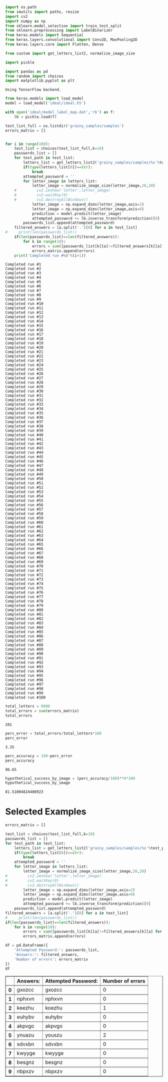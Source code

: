 

```python
import os.path
from imutils import paths, resize
import cv2
import numpy as np
from sklearn.model_selection import train_test_split
from sklearn.preprocessing import LabelBinarizer
from keras.models import Sequential
from keras.layers.convolutional import Conv2D, MaxPooling2D
from keras.layers.core import Flatten, Dense

from custom import get_letters_list2, normalize_image_size

import pickle

import pandas as pd
from random import choices
import matplotlib.pyplot as plt
```

    Using TensorFlow backend.
    


```python
from keras.models import load_model
model = load_model('ideal/ideal.h5')

with open('ideal/model_label_map.dat','rb') as f:
    lb = pickle.load(f)
```


```python
test_list_full = os.listdir('grainy_samples/samples')
errors_matrix = []


for i in range(100):
    test_list = choices(test_list_full,k=10)
    passwords_list = []
    for test_path in test_list:
        letters_list = get_letters_list2('grainy_samples/samples/%s'%test_path)
        if(type(letters_list[0])==str):
            break
        attempted_password = ''
        for letter_image in letters_list:
            letter_image = normalize_image_size(letter_image,20,20)
    #         cv2.imshow('letter',letter_image)
    #         cv2.waitKey(0)
    #         cv2.destroyAllWindows()
            letter_image = np.expand_dims(letter_image,axis=2)
            letter_image = np.expand_dims(letter_image,axis=0)
            prediction = model.predict(letter_image)
            attempted_password += lb.inverse_transform(prediction)[0]
        passwords_list.append(attempted_password)
    filtered_answers = [a.split('.')[0] for a in test_list]
#     print(len(passwords_list))
    if(len(passwords_list)==len(filtered_answers)):
        for k in range(10):
            errors = sum([passwords_list[k][a]!=filtered_answers[k][a] for a in range(6)])
            errors_matrix.append(errors)
    print('Completed run #%d'%(i+1))
```

    Completed run #1
    Completed run #2
    Completed run #3
    Completed run #4
    Completed run #5
    Completed run #6
    Completed run #7
    Completed run #8
    Completed run #9
    Completed run #10
    Completed run #11
    Completed run #12
    Completed run #13
    Completed run #14
    Completed run #15
    Completed run #16
    Completed run #17
    Completed run #18
    Completed run #19
    Completed run #20
    Completed run #21
    Completed run #22
    Completed run #23
    Completed run #24
    Completed run #25
    Completed run #26
    Completed run #27
    Completed run #28
    Completed run #29
    Completed run #30
    Completed run #31
    Completed run #32
    Completed run #33
    Completed run #34
    Completed run #35
    Completed run #36
    Completed run #37
    Completed run #38
    Completed run #39
    Completed run #40
    Completed run #41
    Completed run #42
    Completed run #43
    Completed run #44
    Completed run #45
    Completed run #46
    Completed run #47
    Completed run #48
    Completed run #49
    Completed run #50
    Completed run #51
    Completed run #52
    Completed run #53
    Completed run #54
    Completed run #55
    Completed run #56
    Completed run #57
    Completed run #58
    Completed run #59
    Completed run #60
    Completed run #61
    Completed run #62
    Completed run #63
    Completed run #64
    Completed run #65
    Completed run #66
    Completed run #67
    Completed run #68
    Completed run #69
    Completed run #70
    Completed run #71
    Completed run #72
    Completed run #73
    Completed run #74
    Completed run #75
    Completed run #76
    Completed run #77
    Completed run #78
    Completed run #79
    Completed run #80
    Completed run #81
    Completed run #82
    Completed run #83
    Completed run #84
    Completed run #85
    Completed run #86
    Completed run #87
    Completed run #88
    Completed run #89
    Completed run #90
    Completed run #91
    Completed run #92
    Completed run #93
    Completed run #94
    Completed run #95
    Completed run #96
    Completed run #97
    Completed run #98
    Completed run #99
    Completed run #100
    


```python
total_letters = 6000
total_errors = sum(errors_matrix)
total_errors
```




    201




```python
perc_error = total_errors/total_letters*100
perc_error
```




    3.35




```python
perc_accuracy = 100-perc_error
perc_accuracy
```




    96.65




```python
hypothetical_success_by_image = (perc_accuracy/100)**6*100
hypothetical_success_by_image
```




    81.51004824408923



# Selected Examples


```python
errors_matrix = []

test_list = choices(test_list_full,k=10)
passwords_list = []
for test_path in test_list:
    letters_list = get_letters_list2('grainy_samples/samples/%s'%test_path)
    if(type(letters_list[0])==str):
        break
    attempted_password = ''
    for letter_image in letters_list:
        letter_image = normalize_image_size(letter_image,20,20)
#         cv2.imshow('letter',letter_image)
#         cv2.waitKey(0)
#         cv2.destroyAllWindows()
        letter_image = np.expand_dims(letter_image,axis=2)
        letter_image = np.expand_dims(letter_image,axis=0)
        prediction = model.predict(letter_image)
        attempted_password += lb.inverse_transform(prediction)[0]
    passwords_list.append(attempted_password)
filtered_answers = [a.split('.')[0] for a in test_list]
#     print(len(passwords_list))
if(len(passwords_list)==len(filtered_answers)):
    for k in range(10):
        errors = sum([passwords_list[k][a]!=filtered_answers[k][a] for a in range(6)])
        errors_matrix.append(errors)
```


```python
df = pd.DataFrame({
    'Attempted Password:': passwords_list,
    'Answers:': filtered_answers,
    'Number of errors': errors_matrix
})
df
```




<div>
<style>
    .dataframe thead tr:only-child th {
        text-align: right;
    }

    .dataframe thead th {
        text-align: left;
    }

    .dataframe tbody tr th {
        vertical-align: top;
    }
</style>
<table border="1" class="dataframe">
  <thead>
    <tr style="text-align: right;">
      <th></th>
      <th>Answers:</th>
      <th>Attempted Password:</th>
      <th>Number of errors</th>
    </tr>
  </thead>
  <tbody>
    <tr>
      <th>0</th>
      <td>gxozcc</td>
      <td>gxozcc</td>
      <td>0</td>
    </tr>
    <tr>
      <th>1</th>
      <td>nphxvn</td>
      <td>nphxvn</td>
      <td>0</td>
    </tr>
    <tr>
      <th>2</th>
      <td>keezhu</td>
      <td>koezhu</td>
      <td>1</td>
    </tr>
    <tr>
      <th>3</th>
      <td>euhybv</td>
      <td>euhybv</td>
      <td>0</td>
    </tr>
    <tr>
      <th>4</th>
      <td>akpvgo</td>
      <td>akpvgo</td>
      <td>0</td>
    </tr>
    <tr>
      <th>5</th>
      <td>ynuazu</td>
      <td>youszu</td>
      <td>2</td>
    </tr>
    <tr>
      <th>6</th>
      <td>sdvxbn</td>
      <td>sdvxbn</td>
      <td>0</td>
    </tr>
    <tr>
      <th>7</th>
      <td>kwyyge</td>
      <td>kwyyge</td>
      <td>0</td>
    </tr>
    <tr>
      <th>8</th>
      <td>besgnz</td>
      <td>besgnz</td>
      <td>0</td>
    </tr>
    <tr>
      <th>9</th>
      <td>nbpxzv</td>
      <td>nbpxzv</td>
      <td>0</td>
    </tr>
  </tbody>
</table>
</div>


